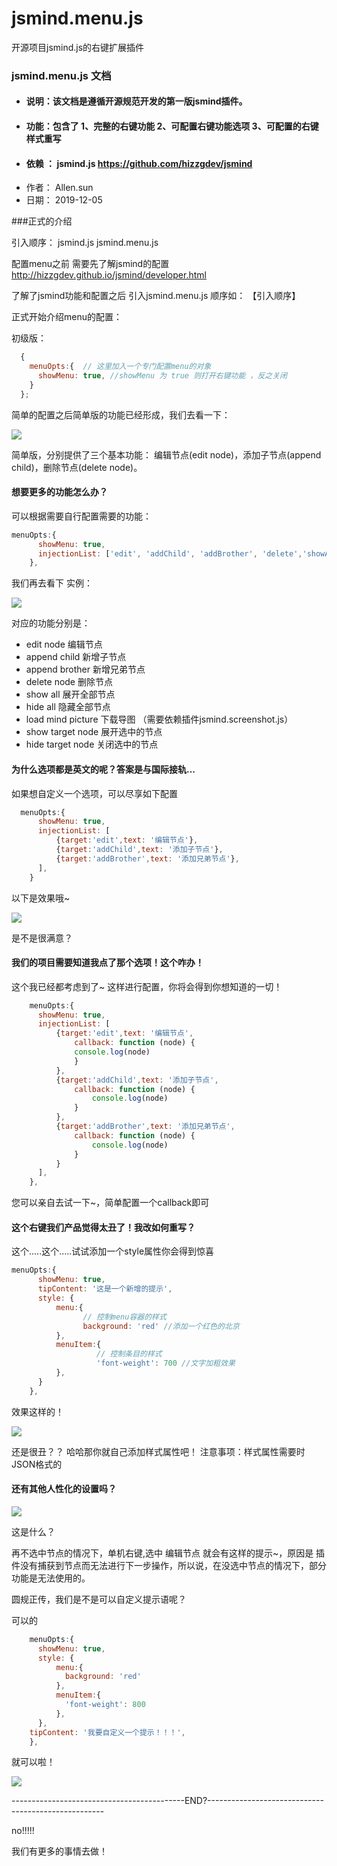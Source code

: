 # jsmind.menu.js
开源项目jsmind.js的右键扩展插件


###  jsmind.menu.js 文档
 -  #### 说明：该文档是遵循开源规范开发的第一版jsmind插件。
 - #### 功能：包含了 1、完整的右键功能 2、可配置右键功能选项 3、可配置的右键样式重写
 - #### 依赖 ： jsmind.js   https://github.com/hizzgdev/jsmind
 - 作者： Allen.sun
 - 日期： 2019-12-05

###正式的介绍

引入顺序：
jsmind.js
jsmind.menu.js

配置menu之前 需要先了解jsmind的配置 http://hizzgdev.github.io/jsmind/developer.html

了解了jsmind功能和配置之后 引入jsmind.menu.js 顺序如： 【引入顺序】

正式开始介绍menu的配置：

初级版：
```javascript
  {                   
    menuOpts:{  // 这里加入一个专门配置menu的对象
      showMenu: true, //showMenu 为 true 则打开右键功能 ，反之关闭
	}
  };
```
简单的配置之后简单版的功能已经形成，我们去看一下：

![](http://192.168.30.10:8888/Public/Uploads/2019-12-05/5de8b45ff07b8.png)

简单版，分别提供了三个基本功能： 编辑节点(edit node)，添加子节点(append child)，删除节点(delete node)。

#### 想要更多的功能怎么办？

可以根据需要自行配置需要的功能：

```javascript
menuOpts:{
      showMenu: true,
      injectionList: ['edit', 'addChild', 'addBrother', 'delete','showAll','hideAll', 'screenshot', 'showNode', 'hideNode'],  //这是完整的功能列表
    },
```
我们再去看下 实例：

![](http://192.168.30.10:8888/Public/Uploads/2019-12-05/5de8b5d2d6245.png)

对应的功能分别是： 
- edit node 编辑节点
- append child 新增子节点
- append brother 新增兄弟节点
- delete node 删除节点
- show all 展开全部节点
- hide all 隐藏全部节点
- load mind picture 下载导图 （需要依赖插件jsmind.screenshot.js）
- show target node 展开选中的节点
- hide target node 关闭选中的节点

#### 为什么选项都是英文的呢？答案是与国际接轨...
如果想自定义一个选项，可以尽享如下配置
```javascript
  menuOpts:{
      showMenu: true,
      injectionList: [
          {target:'edit',text: '编辑节点'}, 
          {target:'addChild',text: '添加子节点'},
          {target:'addBrother',text: '添加兄弟节点'},
      ],
    }
```
以下是效果哦~

![](http://192.168.30.10:8888/Public/Uploads/2019-12-05/5de8b7b1021d3.png)

是不是很满意？

#### 我们的项目需要知道我点了那个选项！这个咋办！
这个我已经都考虑到了~
这样进行配置，你将会得到你想知道的一切！

```javascript
    menuOpts:{
      showMenu: true,
      injectionList: [
          {target:'edit',text: '编辑节点',
              callback: function (node) {
              console.log(node)
              }
          },
          {target:'addChild',text: '添加子节点',
              callback: function (node) {
                  console.log(node)
              }
          },
          {target:'addBrother',text: '添加兄弟节点',
              callback: function (node) {
                  console.log(node)
              }
          }
      ],
    },
```

您可以亲自去试一下~，简单配置一个callback即可

#### 这个右键我们产品觉得太丑了！我改如何重写？

这个.....这个.....试试添加一个style属性你会得到惊喜

```javascript
menuOpts:{
      showMenu: true,
      tipContent: '这是一个新增的提示',
      style: {
          menu:{
				// 控制menu容器的样式
				background: 'red' //添加一个红色的北京
          },
          menuItem:{
                   // 控制条目的样式
				   'font-weight': 700 //文字加粗效果
          },
      }
    },
```

效果这样的！

![](http://192.168.30.10:8888/Public/Uploads/2019-12-05/5de8ba81932d2.png)

还是很丑？？ 哈哈那你就自己添加样式属性吧！ 注意事项：样式属性需要时JSON格式的

#### 还有其他人性化的设置吗？

![](http://192.168.30.10:8888/Public/Uploads/2019-12-05/5de8bb3dd0904.png)

这是什么？

再不选中节点的情况下，单机右键,选中 编辑节点 就会有这样的提示~，原因是 插件没有捕获到节点而无法进行下一步操作，所以说，在没选中节点的情况下，部分功能是无法使用的。

圆规正传，我们是不是可以自定义提示语呢？

可以的

```javascript
    menuOpts:{
      showMenu: true,
      style: {
          menu:{
            background: 'red'
          },
          menuItem:{
            'font-weight': 800
          },
      },
	tipContent: '我要自定义一个提示！！！',
    },
```

就可以啦！

![](http://192.168.30.10:8888/Public/Uploads/2019-12-05/5de8bc6655aa3.png)





-------------------------------------------END?----------------------------------------------------

no!!!!!

我们有更多的事情去做！
